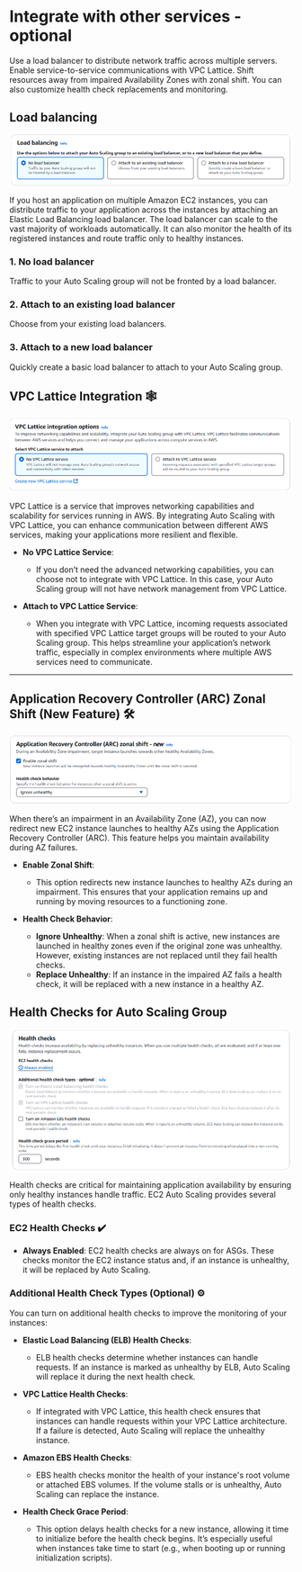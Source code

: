 # Integrate with other services - optional

Use a load balancer to distribute network traffic across multiple servers. Enable service-to-service communications with VPC Lattice. Shift resources away from impaired Availability Zones with zonal shift. You can also customize health check replacements and monitoring.

## **Load balancing**

![asg-step-2-lb](images/asg-step-2-lb.png)

If you host an application on multiple Amazon EC2 instances, you can distribute traffic to your application across the instances by attaching an Elastic Load Balancing load balancer. The load balancer can scale to the vast majority of workloads automatically. It can also monitor the health of its registered instances and route traffic only to healthy instances.

### **1. No load balancer**

Traffic to your Auto Scaling group will not be fronted by a load balancer.

### **2. Attach to an existing load balancer**

Choose from your existing load balancers.

### **3. Attach to a new load balancer**

Quickly create a basic load balancer to attach to your Auto Scaling group.

## **VPC Lattice Integration 🕸️**

![asg-step-2-vpc-lattice](images/asg-step-2-vpc-lattice.png)

VPC Lattice is a service that improves networking capabilities and scalability for services running in AWS. By integrating Auto Scaling with VPC Lattice, you can enhance communication between different AWS services, making your applications more resilient and flexible.

- **No VPC Lattice Service**:

  - If you don’t need the advanced networking capabilities, you can choose not to integrate with VPC Lattice. In this case, your Auto Scaling group will not have network management from VPC Lattice.

- **Attach to VPC Lattice Service**:
  - When you integrate with VPC Lattice, incoming requests associated with specified VPC Lattice target groups will be routed to your Auto Scaling group. This helps streamline your application’s network traffic, especially in complex environments where multiple AWS services need to communicate.

---

## **Application Recovery Controller (ARC) Zonal Shift (New Feature) 🛠️**

![asg-step-2-arc](images/asg-step-2-arc.png)

When there’s an impairment in an Availability Zone (AZ), you can now redirect new EC2 instance launches to healthy AZs using the Application Recovery Controller (ARC). This feature helps you maintain availability during AZ failures.

- **Enable Zonal Shift**:

  - This option redirects new instance launches to healthy AZs during an impairment. This ensures that your application remains up and running by moving resources to a functioning zone.

- **Health Check Behavior**:
  - **Ignore Unhealthy**: When a zonal shift is active, new instances are launched in healthy zones even if the original zone was unhealthy. However, existing instances are not replaced until they fail health checks.
  - **Replace Unhealthy**: If an instance in the impaired AZ fails a health check, it will be replaced with a new instance in a healthy AZ.

## **Health Checks for Auto Scaling Group**

![asg-step-2-health-check](images/asg-step-2-health-check.png)

Health checks are critical for maintaining application availability by ensuring only healthy instances handle traffic. EC2 Auto Scaling provides several types of health checks.

### **EC2 Health Checks** ✔️

- **Always Enabled**: EC2 health checks are always on for ASGs. These checks monitor the EC2 instance status and, if an instance is unhealthy, it will be replaced by Auto Scaling.

### **Additional Health Check Types (Optional) ⚙️**

You can turn on additional health checks to improve the monitoring of your instances:

- **Elastic Load Balancing (ELB) Health Checks**:

  - ELB health checks determine whether instances can handle requests. If an instance is marked as unhealthy by ELB, Auto Scaling will replace it during the next health check.

- **VPC Lattice Health Checks**:

  - If integrated with VPC Lattice, this health check ensures that instances can handle requests within your VPC Lattice architecture. If a failure is detected, Auto Scaling will replace the unhealthy instance.

- **Amazon EBS Health Checks**:

  - EBS health checks monitor the health of your instance's root volume or attached EBS volumes. If the volume stalls or is unhealthy, Auto Scaling can replace the instance.

- **Health Check Grace Period**:
  - This option delays health checks for a new instance, allowing it time to initialize before the health check begins. It’s especially useful when instances take time to start (e.g., when booting up or running initialization scripts).
